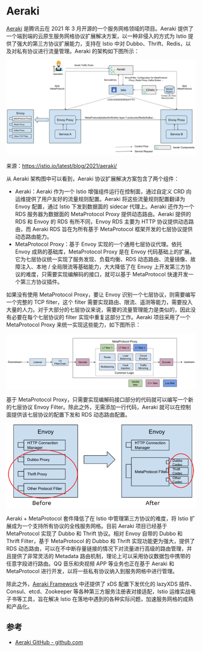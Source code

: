 # Aeraki

[Aeraki](https://github.com/aeraki-framework/aeraki) 是腾讯云在 2021 年 3 月开源的一个服务网格领域的项目。Aeraki 提供了一个端到端的云原生服务网格协议扩展解决方案，以一种非侵入的方式为 Istio 提供了强大的第三方协议扩展能力，支持在 Istio 中对 Dubbo、Thrift、Redis，以及对私有协议进行流量管理。Aeraki 的架构如下图所示：

![Aeraki架构图](../images/aeraki-arch.png)

来源：<https://istio.io/latest/blog/2021/aeraki/>

从 Aeraki 架构图中可以看到，Aeraki 协议扩展解决方案包含了两个组件：

- Aeraki：Aeraki 作为一个 Istio 增强组件运行在控制面，通过自定义 CRD 向运维提供了用户友好的流量规则配置。Aeraki 将这些流量规则配置翻译为 Envoy 配置，通过 Istio 下发到数据面的 sidecar 代理上。Aeraki 还作为一个 RDS 服务器为数据面的 MetaProtocol Proxy 提供动态路由。Aeraki 提供的 RDS 和 Envoy 的 RDS 有所不同，Envoy RDS 主要为 HTTP 协议提供动态路由，而 Aeraki RDS 旨在为所有基于 MetaProtocol 框架开发的七层协议提供动态路由能力。
- MetaProtocol Proxy：基于 Envoy 实现的一个通用七层协议代理。依托 Envoy 成熟的基础库，MetaProtocol Proxy 是在 Envoy 代码基础上的扩展。它为七层协议统一实现了服务发现、负载均衡、RDS 动态路由、流量镜像、故障注入、本地 / 全局限流等基础能力，大大降低了在 Envoy 上开发第三方协议的难度，只需要实现编解码的接口，就可以基于 MetaProtocol 快速开发一个第三方协议插件。

如果没有使用 MetaProtocol Proxy，要让 Envoy 识别一个七层协议，则需要编写一个完整的 TCP filter，这个 filter 需要实现路由、限流、遥测等能力，需要投入大量的人力。对于大部分的七层协议来说，需要的流量管理能力是类似的，因此没有必要在每个七层协议的 filter 实现中重复这部分工作。Aeraki 项目采用了一个 MetaProtocol Proxy 来统一实现这些能力，如下图所示：

![MetaProtocol Proxy 架构图](../images/metaprotocol-proxy.png)

基于 MetaProtocol Proxy，只需要实现编解码接口部分的代码就可以编写一个新的七层协议 Envoy Filter。除此之外，无需添加一行代码，Aeraki 就可以在控制面提供该七层协议的配置下发和 RDS 动态路由配置。

![采用 MetaProtocol 编写 Envoy Filter 的对比](../images/metaprotocol-proxy-codec.png)

Aeraki + MetaProtocol 套件降低了在 Istio 中管理第三方协议的难度，将 Istio 扩展成为一个支持所有协议的全栈服务网格。目前 Aeraki 项目已经基于 MetaProtocol 实现了 Dubbo 和 Thrift 协议。相对 Envoy 自带的 Dubbo 和 Thrift Filter，基于 MetaProtocol 的 Dubbo 和 Thrift 实现功能更为强大，提供了 RDS 动态路由，可以在不中断存量链接的情况下对流量进行高级的路由管理，并且提供了非常灵活的 Metadata 路由机制，理论上可以采用协议数据包中携带的任意字段进行路由。QQ 音乐和央视频 APP 等业务也正在基于 Aeraki 和 MetaProtocol 进行开发，以将一些私有协议纳入到服务网格中进行管理。

除此之外，[Aeraki Framework](https://github.com/aeraki-framework) 中还提供了 xDS 配置下发优化的 lazyXDS 插件、Consul、etcd、Zookeeper 等各种第三方服务注册表对接适配，Istio 运维实战电子书等工具，旨在解决 Istio 在落地中遇到的各种实际问题，加速服务网格的成熟和产品化。

## 参考

- [Aeraki GitHub - github.com](https://github.com/aeraki-framework/aeraki)
